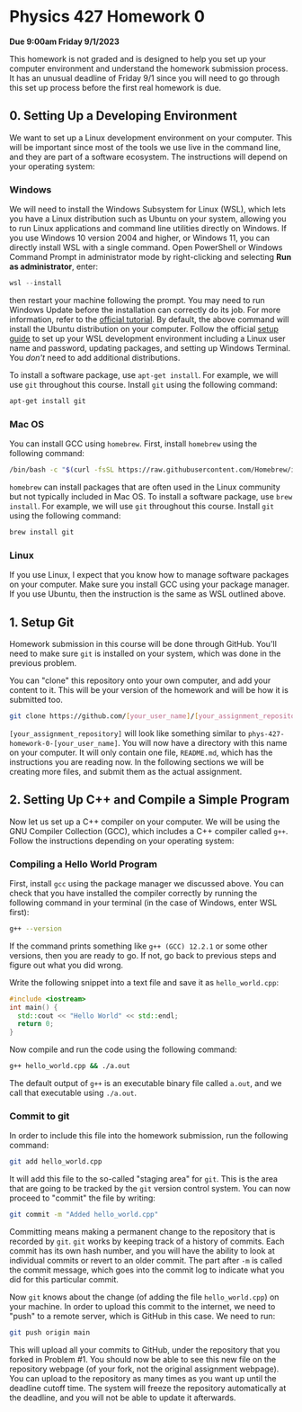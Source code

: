 # Physics 427 Homework 0

__Due 9:00am Friday 9/1/2023__

This homework is not graded and is designed to help you set up your computer
environment and understand the homework submission process. It has an unusual
deadline of Friday 9/1 since you will need to go through this set up process
before the first real homework is due.

## 0. Setting Up a Developing Environment

We want to set up a Linux development environment on your computer. This will be
important since most of the tools we use live in the command line, and they are
part of a software ecosystem. The instructions will depend on your operating system:

### Windows

We will need to install the Windows Subsystem for Linux (WSL), which lets you
have a Linux distribution such as Ubuntu on your system, allowing you to run
Linux applications and command line utilities directly on Windows. If you use
Windows 10 version 2004 and higher, or Windows 11, you can directly install WSL
with a single command. Open PowerShell or Windows Command Prompt in
administrator mode by right-clicking and selecting __Run as administrator__,
enter:

``` powershell
wsl --install
```
then restart your machine following the prompt. You may need to run Windows
Update before the installation can correctly do its job. For more information,
refer to
the [official tutorial](https://learn.microsoft.com/en-us/windows/wsl/install). By default, the above command will install the Ubuntu distribution
on your computer. Follow the
official
[setup guide](https://learn.microsoft.com/en-us/windows/wsl/setup/environment) to set up your WSL development environment including a Linux user name
and password, updating packages, and setting up Windows Terminal. You
_don't_ need to add additional distributions.

To install a software package, use `apt-get install`. For example, we will use
`git` throughout this course. Install `git` using the following command:

``` sh
apt-get install git
```

### Mac OS

You can install GCC using `homebrew`. First, install `homebrew` using the following command:

``` sh
/bin/bash -c "$(curl -fsSL https://raw.githubusercontent.com/Homebrew/install/HEAD/install.sh)"
```

`homebrew` can install packages that are often used in the Linux community but
not typically included in Mac OS. To install a software package, use `brew
install`. For example, we will use `git` throughout this course. Install `git`
using the following command:

``` sh
brew install git
```

### Linux

If you use Linux, I expect that you know how to manage software packages on your
computer. Make sure you install GCC using your package manager. If you use
Ubuntu, then the instruction is the same as WSL outlined above.

## 1. Setup Git

Homework submission in this course will be done through GitHub. You'll need to
make sure `git` is installed on your system, which was done in the previous
problem.

You can "clone" this repository onto your own computer, and add your content to
it. This will be your version of the homework and will be how it is submitted too. 

``` sh
git clone https://github.com/[your_user_name]/[your_assignment_repository]/
```

`[your_assignment_repository]` will look like something similar to
`phys-427-homework-0-[your_user_name]`. You will now have a directory with this
name on your computer. It will only contain one file, `README.md`, which has the
instructions you are reading now. In the following sections we will be creating
more files, and submit them as the actual assignment.

## 2. Setting Up C++ and Compile a Simple Program

Now let us set up a C++ compiler on your computer. We will be using the GNU
Compiler Collection (GCC), which includes a C++ compiler called `g++`.
Follow the instructions depending on your operating system:

### Compiling a Hello World Program

First, install `gcc` using the package manager we discussed above. You can check
that you have installed the compiler correctly by running the following command
in your terminal (in the case of Windows, enter WSL first):

``` sh
g++ --version
```

If the command prints something like `g++ (GCC) 12.2.1` or some other versions,
then you are ready to go. If not, go back to previous steps and figure out what
you did wrong.

Write the following snippet into a text file and save it as `hello_world.cpp`:

``` c++
#include <iostream>
int main() {
  std::cout << "Hello World" << std::endl;
  return 0;
}
```

Now compile and run the code using the following command:

``` sh
g++ hello_world.cpp && ./a.out
```
The default output of `g++` is an executable binary file called
`a.out`, and we call that executable using `./a.out`.

### Commit to git

In order to include this file into the homework submission, run the following command:

``` sh
git add hello_world.cpp
```

It will add this file to the so-called "staging area" for `git`. This is the
area that are going to be tracked by the `git` version control system. You can
now proceed to "commit" the file by writing:

``` sh
git commit -m "Added hello_world.cpp"
```

Committing means making a permanent change to the repository that is recorded by
`git`. `git` works by keeping track of a history of commits. Each commit has its
own hash number, and you will have the ability to look at individual commits or
revert to an older commit. The part after `-m` is called the commit message,
which goes into the commit log to indicate what you did for this particular
commit.

Now `git` knows about the change (of adding the file `hello_world.cpp`) on your
machine. In order to upload this commit to the internet, we need to "push" to a
remote server, which is GitHub in this case. We need to run:

``` sh
git push origin main
```

This will upload all your commits to GitHub, under the repository that you
forked in Problem #1. You should now be able to see this new file on the
repository webpage (of your fork, not the original assignment webpage). You can
upload to the repository as many times as you want up until the deadline cutoff
time. The system will freeze the repository automatically at the deadline, and
you will not be able to update it afterwards. 
